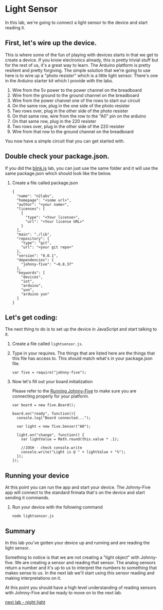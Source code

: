 # Light Sensor

In this lab, we're going to connect a light sensor to the device and start reading it. 

## First, let's wire up the device. 

This is where some of the fun of playing with devices starts in that we get to create a device. If you know electronics already, this is pretty trivial stuff but for the rest of us, it's a great way to learn. The Arduino platform is pretty resilient and pretty forgiving. The simple solution that we're going to use here is to wire up a "photo resister" which is a little light sensor. There's one in the Arduino starter kit which I provide with the labs. 

1. Wire from the 5v power to the power channel on the breadboard
2. Wire from the ground to the ground channel on the breadboard
3. Wire from the power channel one of the rows to start our circuit
4. On the same row, plug in the one side of the photo resister
5. Two rows over, plug in the other side of the photo resister
6. On that same row, wire from the row to the "A0" pin on the arduino
7. On that same row, plug in the 220 resister
8. Two rows over, plug in the other side of the 220 resister
9. Wire from that row to the ground channel on the breadboard

You now have a simple circuit that you can get started with. 

## Double check your package.json. 

If you did the [blink.js](./blinky.md) lab, you can just use the same folder and it will use the same package.json which should look like the below. 

1. Create a file called package.json
    
    ```
    {
      "name": "n2labs",
      "homepage": "<some url>",
      "author": "<your name>",
      "licenses": [
        {
          "type": "<Your license>",
          "url": "<Your license URL>"
        }
      ],
      "main": "./lib",
      "repository": {
        "type": "git",
        "url": "<your git repo>"
      },
      "version": "0.0.1",
      "dependencies": {
        "johnny-five": "~0.8.37"
      },
      "keywords": [
        "devices",
        "iot",
        "arduino",
        "yun",
        "arduino yun"
      ]
    }
    ```

## Let's get coding:

The next thing to do is to set up the device in JavaScript and start talking to it. 

1. Create a file called `lightsensor.js`. 
2. Type in your requires. The things that are listed here are the things that this file has access to. This should match what's in your package.json file. 

    ```
    var five = require("johnny-five");
    ```

3. Now let's fill out your board initialization

    Please refer to the [Running Johnny-Five](./runningjohnnyfive.md) to make sure you are connecting properly for your platform.  

    ```
    var board = new five.Board();

    board.on("ready", function(){
      console.log("Board connected...");

      var light = new five.Sensor("A0");

      light.on("change", function() {
        var lightValue = Math.round(this.value * .1);

        //JOSH - check console.write
        console.write("Light is @ " + lightValue + "%");
      });      
    });
    ```

## Running your device

At this point you can run the app and start your device. The Johnny-Five app will connect to the standard firmata that's on the device and start sending it commands. 

1. Run your device with the following command 

    `node lightsensor.js`

## Summary

In this lab you've gotten your device up and running and are reading the light sensor. 

Something to notice is that we are not creating a "light object" with Johnny-five. We are creating a sensor and reading that sensor. The analog sensors return a number and it's up to us to interpret the numbers to something that makes sense to us. In the next lab we'll start using this sensor reading and making interpretations on it. 

At this point you should have a high level understanding of reading sensors with Johnny-Five and be ready to move on to the next lab. 

[next lab - night light](./nightlight.md)
